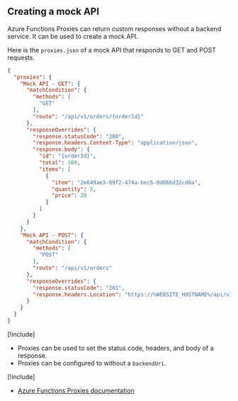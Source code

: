 ## Creating a mock API

Azure Functions Proxies can return custom responses without a backend service. It can be used to create a mock API.

Here is the `proxies.json` of a mock API that responds to GET and POST requests.

```json
{
  "proxies": {
    "Mock API - GET": {
      "matchCondition": {
        "methods": [
          "GET"
        ],
        "route": "/api/v1/orders/{orderId}"
      },
      "responseOverrides": {
        "response.statusCode": "200",
        "response.headers.Content-Type": "application/json",
        "response.body": {
          "id": "{orderId}",
          "total": 100,
          "items": [
            {
              "item": "2e649ae3-09f2-474a-bec6-0d066d32cd0a",
              "quantity": 5,
              "price": 20
            }
          ]
        }
      }
    },
    "Mock API - POST": {
      "matchCondition": {
        "methods": [
          "POST"
        ],
        "route": "/api/v1/orders"
      },
      "responseOverrides": {
        "response.statusCode": "201",
        "response.headers.Location": "https://%WEBSITE_HOSTNAME%/api/v1/orders/d0458144-407c-4f05-aa8d-90102c488603"
      }
    }
  }
}
```

[!include[](../includes/takeaways-heading.md)]

- Proxies can be used to set the status code, headers, and body of a response.
- Proxies can be configured to without a `backendUri`. 

[!include[](../includes/read-more-heading.md)]

- [Azure Functions Proxies documentation](https://docs.microsoft.com/azure/azure-functions/functions-proxies)
